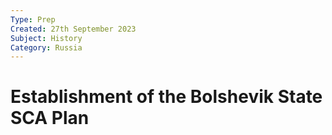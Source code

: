 ```yaml
---
Type: Prep
Created: 27th September 2023
Subject: History
Category: Russia
---
```


# Establishment of the Bolshevik State SCA Plan

</br>


